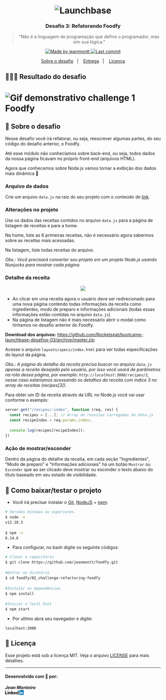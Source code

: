 <h1 align="center">
    <img alt="Launchbase" src="https://storage.googleapis.com/golden-wind/bootcamp-launchbase/logo.png" width="400px" />
</h1>

<h3 align="center">
  Desafio 3: Refatorando Foodfy
</h3>

<blockquote align="center">“Não é a linguagem de programação que define o programador, mas sim sua lógica.”</blockquote>

<p align="center">

  <a href="https://github.com/jeanmontt">
    <img alt="Made by jeanmontt" src="https://img.shields.io/badge/made%20by-jeanmontt-blue">
  </a>

  <a href="https://github.com/jeanmontt/foodfy/commits/master" >
    <img alt="Last commit" src="https://img.shields.io/github/last-commit/jeanmontt/foodfy">
  </a>

</p>

<p align="center">
  <a href="#rocket-sobre-o-desafio">Sobre o desafio</a>&nbsp;&nbsp;&nbsp;|&nbsp;&nbsp;&nbsp;
  <a href="#calendar-entrega">Entrega</a>&nbsp;&nbsp;&nbsp;|&nbsp;&nbsp;&nbsp;
  <a href="#memo-licença">Licença</a>
</p>

## 👨🏻‍💻 Resultado do desafio

<h1>
<img src="../assets/foodfy2.gif" alt="Gif demonstrativo challenge 1 Foodfy">
</h1>

## :rocket: Sobre o desafio

Nesse desafio você irá refatorar, ou seja, reescrever algumas partes, do seu código do desafio anterior, o Foodfy.

Até esse módulo não conhecíamos sobre back-end, ou seja, todos dados da nossa página ficavam no próprio front-end (arquivos HTML).

Agora que conhecemos sobre Node.js vamos tornar a exibição dos dados mais dinâmica :rocket:

### Arquivo de dados

Crie um arquivo `data.js` na raiz do seu projeto com o conteúdo de [link](../assets/data.js).

### Alterações no projeto

Use os dados das receitas contidos no arquivo `data.js` para a página de listagem de receitas e para a home.

Na home, liste as 6 primeiras receitas, não é necessário agora sabermos sobre as receitas mais acessadas.

Na listagem, liste todas receitas do arquivo.

_Obs.: Você precisará converter seu projeto em um projeto Node.js usando Nunjucks para mostrar cada página._

### Detalhe da receita

<div align="center">
  <img src="https://rocketseat-cdn.s3-sa-east-1.amazonaws.com/mockup-detalhe-receita.png" />
</div>

- Ao clicar em uma receita agora o usuário deve ser redirecionado para uma nova página contendo todas informações da receita como ingredientes, modo de preparo e informações adicionais (todas essas informações estão contidas no arquivo `data.js`).
- Na página de listagem não é mais necessário abrir o modal como tínhamos no desafio anterior do Foodfy.

**Download dos arquivos:** https://github.com/Rocketseat/bootcamp-launchbase-desafios-03/archive/master.zip

Acesse o arquivo `layouts/specs/index.html` para ver todas especificações do layout da página.

_Obs.: A página do detalhe da receita precisa buscar no arquivo `data.js` apenas a receita desejada pelo usuário, por isso você usará de parâmetros na rota dessa página, por exemplo: `http://localhost:3000/recipes/3`, nesse caso estaríamos acessando os detalhes da receita com índice 3 no array de receitas (recipes[3])._

Para obter um ID da receita através da URL no Node.js você vai usar conforme o exemplo:

```js
server.get("/recipes/:index", function (req, res) {
  const recipes = [...]; // Array de receitas carregadas do data.js
  const recipeIndex = req.params.index;

  console.log(recipes[recipeIndex]);
})
```

### Ação de mostrar/esconder

Dentro da página do detalhe da receita, em cada seção "Ingredientes", "Modo de preparo" e "Informações adicionais" há um botão `Mostrar` ou `Esconder` que ao ser clicado deve mostrar ou esconder o texto abaixo do título baseado em seu estado de visibilidade.

## 💾️ Como baixar/testar o projeto

- Você irá precisar instalar o [Git](https://git-scm.com/), [NodeJS](https://nodejs.org/pt-br/download/) + [npm](https://www.npmjs.com/get-npm):

```bash
# Versões mínimas ou superiores.
$ node -v
v12.18.3

$ npm -v
6.14.6
```

- Para configurar, no bash digite os seguinte códigos:

```bash
# Clonar o repositório
$ git clone https://github.com/jeanmontt/foodfy.git

#Entrar no diretório
$ cd foodfy/02_challenge-refactoring-foodfy

#Instalar as dependências
$ npm install

#Iniciar o local host
$ npm start
```

- Por ultimo abra seu navegador e digite:

```
localhost:3000
```

## :memo: Licença

Esse projeto está sob a licença MIT. Veja o arquivo [LICENSE](../LICENSE) para mais detalhes.

---

#### Desenvolvido com 💙️ por:

***Jean Monteiro*** 
<br/> 
<a href="https://www.linkedin.com/in/jeanmont/">
<img src="https://raw.githubusercontent.com/jeanmontt/NLW-1.0/master/public/assets/linkedin.png">
</a>